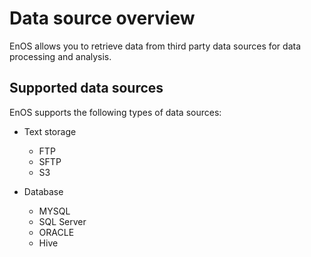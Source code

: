 # Data source overview

EnOS allows you to retrieve data from third party data sources for data processing and analysis.

## Supported data sources

EnOS supports the following types of data sources:

- Text storage
  - FTP
  - SFTP
  - S3

- Database
  - MYSQL
  - SQL Server
  - ORACLE
  - Hive
